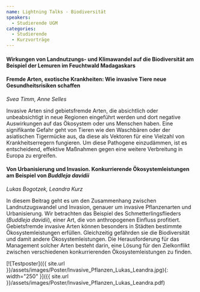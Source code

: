 ```yaml
---
name: Lightning Talks - Biodiversität
speakers:
  - Studierende UGM
categories:
  - Studierende
  - Kurzvorträge
---
```


#### Wirkungen von Landnutzungs- und Klimawandel auf die Biodiversität am Beispiel der Lemuren im Feuchtwald Madagaskars



#### Fremde Arten, exotische Krankheiten: Wie invasive Tiere neue Gesundheitsrisiken schaffen
*Svea Timm, Anne Selles*

Invasive Arten sind gebietsfremde Arten, die absichtlich oder unbeabsichtigt in neue Regionen eingeführt werden und dort negative Auswirkungen auf das Ökosystem oder uns Menschen haben. Eine signifikante Gefahr geht von Tieren wie den Waschbären oder der asiatischen Tigermücke aus, da diese als Vektoren für eine Vielzahl von Krankheitserregern fungieren. Um diese Pathogene einzudämmen, ist es entscheidend, effektive Maßnahmen gegen eine weitere Verbreitung in Europa zu ergreifen.


#### Von Urbanisierung und Invasion. Konkurrierende Ökosystemleistungen am Beispiel von *Buddleja davidii*
*Lukas Bogotzek, Leandra Kurz*

In diesem Beitrag geht es um den Zusammenhang zwischen Landnutzugswandel und Invasion, genauer um invasive Pflanzenarten und Urbanisierung. Wir betrachten das Beispiel des Schmetterlingsflieders (*Buddleja davidii*), einer Art, die von anthropogenen Einfluss profitiert. Gebietsfremde invasive Arten können besonders in Städten bestimmte Ökosystemleistungen erfüllen. Gleichzeitig gefährden sie die Biodiversität und damit andere Ökosystemleistungen. Die Herausforderung für das Management solcher Arten besteht darin, eine Lösung für den Zielkonflikt zwischen verschiedenen konkurrierenden Ökosystemleistungen zu finden. 


[![Testposter]({{ site.url }}/assets/images/Poster/Invasive_Pflanzen_Lukas_Leandra.jpg){: width="250" }]({{ site.url }}/assets/images/Poster/Invasive_Pflanzen_Lukas_Leandra.pdf)


